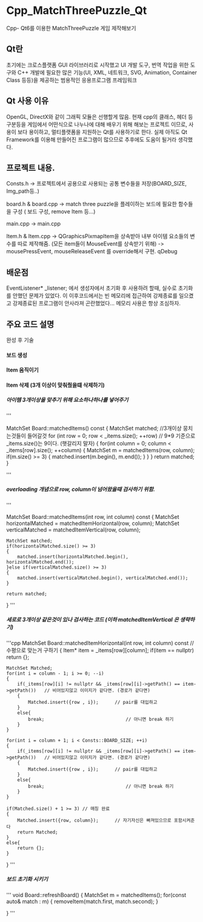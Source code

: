 # Cpp_MatchThreePuzzle_Qt

Cpp- Qt6를 이용한 MatchThreePuzzle 게임 제작해보기

## Qt란

초기에는 크로스플랫폼 GUI 라이브러리로 시작했고 UI 개발 도구,
번역 작업을 위한 도구와 C++ 개발에 필요한 많은 기능(UI, XML, 네트워크, SVG, Animation, Container Class 등등)을 제공하는 범용적인 응용프로그램 프레임워크

## Qt 사용 이유

OpenGL, DirectX와 같이 그래픽 모듈은 선행할게 많음. 현재 cpp의 클래스, 헤더 등 구분등을 게임에서 어떤식으로 나누나에 대해 배우기 위해 해보는 프로젝트 이므로,
사용이 보다 용이하고, 멀티플랫폼을 지원하는 Qt를 사용하기로 한다.
실제 아직도 Qt Framework를 이용해 만들어진 프로그램이 많으므로 추후에도 도움이 될거라 생각했다.

## 프로젝트 내용.

Consts.h -> 프로젝트에서 공용으로 사용되는 공통 변수들을 저장(BOARD_SIZE, Img_path등..)

board.h & board.cpp -> match three puzzle을 플레이하는 보드에 필요한 함수들을 구성 ( 보드 구성, remove Item 등...)

main.cpp -> main.cpp

Item.h & Item.cpp -> QGraphicsPixmapItem을 상속받아 내부 아이템 요소들의 변수를 따로 제작해줌. (모든 item들이 MouseEvent를 상속받기 위해)
-> mousePressEvent, mouseReleaseEvent 를 override해서 구현. qDebug

## 배운점

EventListener\* \_listener; 에서 생성자에서 초기화 후 사용하려 할때, 실수로 초기화를 안했던 문제가 있었다.
이 이후코드에서는 빈 메모리에 접근하여 강제종료를 일으켰고 강제종료된 프로그램이 안사라져 곤란했었다... 메모리 사용은 항상 조심하자.

## 주요 코드 설명

완성 후 기술

#### 보드 생성

#### Item 움직이기

#### Item 삭제 (3개 이상이 맞춰줬을떄 삭제하기)

##### 아이템 3개이상을 맞추기 위해 요소하나하나를 넣어주기

'''

MatchSet Board::matchedItems() const
{
MatchSet matched; //3개이상 뭉치는것들이 들어갈것
for (int row = 0; row < \_items.size(); ++row) // 9\*9 기준으로 \_items.size()는 9이다. (햇갈리지 말자)
{
for(int column = 0; column < \_items[row].size(); ++column)
{
MatchSet m = matchedItems(row, column);
if(m.size() >= 3)
{
matched.insert(m.begin(), m.end());
}
}
}
return matched;
}

'''

##### overloading 개념으로 row, column이 넘어왔을때 검사하기 위함.

'''

MatchSet Board::matchedItems(int row, int column) const
{
MatchSet horizontalMatched = matchedItemHorizontal(row, column);
MatchSet verticalMatched = matchedItemVertical(row, column);

    MatchSet matched;
    if(horizontalMatched.size() >= 3)
    {
        matched.insert(horizontalMatched.begin(), horizontalMatched.end());
    }else if(verticalMatched.size() >= 3)
    {
        matched.insert(verticalMatched.begin(), verticalMatched.end());
    }

    return matched;

}
'''

##### 세로로 3개이상 같은것이 있나 검사하는 코드 (이하 matchedItemVertical 은 생략하기)

'''cpp
MatchSet Board::matchedItemHorizontal(int row, int column) const // 수평으로 맞는거 구하기
{
Item\* item = \_items[row][column];
if(item == nullptr) return {};

    MatchSet Matched;
    for(int i = column - 1; i >= 0; --i)
    {
        if(_items[row][i] != nullptr && _items[row][i]->getPath() == item->getPath())   // 비어있지않고 이미지가 같다면. (경로가 같다면)
        {
            Matched.insert({row , i});      // pair를 대입하고
        }
        else{
            break;                              // 아니면 break 하기
        }
    }

    for(int i = column + 1; i < Consts::BOARD_SIZE; ++i)
    {
        if(_items[row][i] != nullptr && _items[row][i]->getPath() == item->getPath())   // 비어있지않고 이미지가 같다면. (경로가 같다면)
        {
            Matched.insert({row , i});      // pair를 대입하고
        }
        else{
            break;                              // 아니면 break 하기
        }
    }

    if(Matched.size() + 1 >= 3) // 매칭 완료
    {
        Matched.insert({row, column});      // 자기자신은 빠져있으므로 포함시켜준다
        return Matched;
    }
    else{
        return {};
    }

}
'''

##### 보드 초기화 시키기

'''
void Board::refreshBoard()
{
MatchSet m = matchedItems();
for(const auto& match : m)
{
removeItem(match.first, match.second);
}

}
'''
